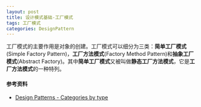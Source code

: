```yaml
---
layout: post
title: 设计模式基础-工厂模式
tags: 工厂模式
categories: DesignPattern
---
```

工厂模式的主要作用是对象的创建。工厂模式可以细分为三类：**简单工厂模式**(Simple Factory Pattern)，**工厂方法模式**(Factory Method Pattern)和**抽象工厂模式**(Abstract Factory)。其中**简单工厂模式**又被叫做**静态工厂方法模式**，它是**工厂方法模式**的一种特列。


#### 参考资料
- [Design Patterns - Categories by type](http://en.wikipedia.org/wiki/Design_Patterns#Patterns_by_Type)
